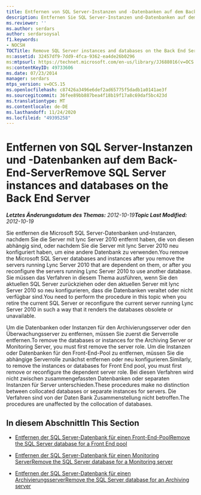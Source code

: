 ```yaml
---
title: Entfernen von SQL Server-Instanzen und -Datenbanken auf dem Back-End-Server
description: Entfernen Sie SQL Server-Instanzen und-Datenbanken auf dem Back-End-Server.
ms.reviewer: ''
ms.author: serdars
author: serdarsoysal
f1.keywords:
- NOCSH
TOCTitle: Remove SQL Server instances and databases on the Back End Server
ms:assetid: 32457df9-7dd9-4fca-9362-ea4de26b0296
ms:mtpsurl: https://technet.microsoft.com/en-us/library/JJ688016(v=OCS.15)
ms:contentKeyID: 49733606
ms.date: 07/23/2014
manager: serdars
mtps_version: v=OCS.15
ms.openlocfilehash: c87426a3496e6def2ad65775f5dadb1a0141ae3f
ms.sourcegitcommit: 36fee89bb887bea4f18b19f17a8c69daf5bc423d
ms.translationtype: MT
ms.contentlocale: de-DE
ms.lasthandoff: 11/24/2020
ms.locfileid: "49395258"
---
```

# <a name="remove-sql-server-instances-and-databases-on-the-back-end-server"></a><span data-ttu-id="8b43a-103">Entfernen von SQL Server-Instanzen und -Datenbanken auf dem Back-End-Server</span><span class="sxs-lookup"><span data-stu-id="8b43a-103">Remove SQL Server instances and databases on the Back End Server</span></span>

<div data-xmlns="http://www.w3.org/1999/xhtml">

<div class="topic" data-xmlns="http://www.w3.org/1999/xhtml" data-msxsl="urn:schemas-microsoft-com:xslt" data-cs="https://msdn.microsoft.com/">

<div data-asp="https://msdn2.microsoft.com/asp">



</div>

<div id="mainSection">

<div id="mainBody"><span data-ttu-id="8b43a-104">

<span> </span></span><span class="sxs-lookup"><span data-stu-id="8b43a-104">

<span> </span></span></span>

<span data-ttu-id="8b43a-105">_**Letztes Änderungsdatum des Themas:** 2012-10-19_</span><span class="sxs-lookup"><span data-stu-id="8b43a-105">_**Topic Last Modified:** 2012-10-19_</span></span>

<span data-ttu-id="8b43a-106">Sie entfernen die Microsoft SQL Server-Datenbanken und-Instanzen, nachdem Sie die Server mit lync Server 2010 entfernt haben, die von diesen abhängig sind, oder nachdem Sie die Server mit lync Server 2010 neu konfiguriert haben, um eine andere Datenbank zu verwenden.</span><span class="sxs-lookup"><span data-stu-id="8b43a-106">You remove the Microsoft SQL Server databases and instances after you remove the servers running Lync Server 2010 that are dependent on them, or after you reconfigure the servers running Lync Server 2010 to use another database.</span></span> <span data-ttu-id="8b43a-107">Sie müssen das Verfahren in diesem Thema ausführen, wenn Sie den aktuellen SQL Server zurückziehen oder den aktuellen Server mit lync Server 2010 so neu konfigurieren, dass die Datenbanken veraltet oder nicht verfügbar sind.</span><span class="sxs-lookup"><span data-stu-id="8b43a-107">You need to perform the procedure in this topic when you retire the current SQL Server or reconfigure the current server running Lync Server 2010 in such a way that it renders the databases obsolete or unavailable.</span></span>

<span data-ttu-id="8b43a-108">Um die Datenbanken oder Instanzen für den Archivierungsserver oder den Überwachungsserver zu entfernen, müssen Sie zuerst die Serverrolle entfernen.</span><span class="sxs-lookup"><span data-stu-id="8b43a-108">To remove the databases or instances for the Archiving Server or Monitoring Server, you must first remove the server role.</span></span> <span data-ttu-id="8b43a-109">Um die Instanzen oder Datenbanken für den Front-End-Pool zu entfernen, müssen Sie die abhängige Serverrolle zunächst entfernen oder neu konfigurieren.</span><span class="sxs-lookup"><span data-stu-id="8b43a-109">Similarly, to remove the instances or databases for Front End pool, you must first remove or reconfigure the dependent server role.</span></span> <span data-ttu-id="8b43a-110">Bei diesen Verfahren wird nicht zwischen zusammengefassten Datenbanken oder separaten Instanzen für Server unterschieden.</span><span class="sxs-lookup"><span data-stu-id="8b43a-110">These procedures make no distinction between collocated databases or separate instances for servers.</span></span> <span data-ttu-id="8b43a-111">Die Verfahren sind von der Daten Bank Zusammenstellung nicht betroffen.</span><span class="sxs-lookup"><span data-stu-id="8b43a-111">The procedures are unaffected by the collocation of databases.</span></span>

<div>

## <a name="in-this-section"></a><span data-ttu-id="8b43a-112">In diesem Abschnitt</span><span class="sxs-lookup"><span data-stu-id="8b43a-112">In This Section</span></span>

  - [<span data-ttu-id="8b43a-113">Entfernen der SQL Server-Datenbank für einen Front-End-Pool</span><span class="sxs-lookup"><span data-stu-id="8b43a-113">Remove the SQL Server database for a Front End pool</span></span>](remove-the-sql-server-database-for-a-front-end-pool.md)

  - [<span data-ttu-id="8b43a-114">Entfernen der SQL Server-Datenbank für einen Monitoring Server</span><span class="sxs-lookup"><span data-stu-id="8b43a-114">Remove the SQL Server database for a Monitoring server</span></span>](remove-the-sql-server-database-for-a-monitoring-server.md)

  - [<span data-ttu-id="8b43a-115">Entfernen der SQL Server-Datenbank für einen Archivierungsserver</span><span class="sxs-lookup"><span data-stu-id="8b43a-115">Remove the SQL Server database for an Archiving server</span></span>](remove-the-sql-server-database-for-an-archiving-server.md)

<span data-ttu-id="8b43a-116"></div>

</div>

<span> </span>

</div>

</div>

</span><span class="sxs-lookup"><span data-stu-id="8b43a-116"></div>

</div>

<span> </span>

</div>

</div>

</span></span></div>


